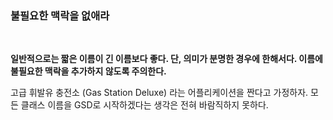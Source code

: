 ### 불필요한 맥락을 없애라
<br>

**일반적으로는 짧은 이름이 긴 이름보다 좋다. 단, 의미가 분명한 경우에 한해서다. 이름에 불필요한 맥락을 추가하지 않도록 주의한다.** 

고급 휘발유 충전소 \(Gas Station Deluxe\) 라는 어플리케이션을 짠다고 가정하자. 모든 클래스 이름을 GSD로 시작하겠다는 생각은 전혀 바람직하지 못하다.

